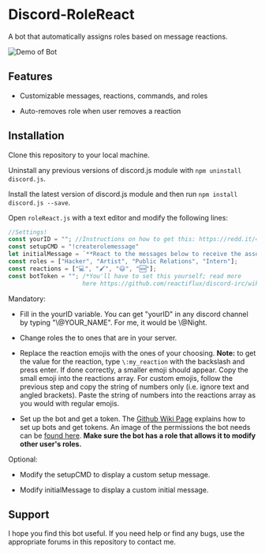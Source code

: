 # Discord-RoleReact

A bot that automatically assigns roles based on message reactions.

![Demo of Bot](https://i.imgur.com/5vxxCDw.gif)

## Features

- Customizable messages, reactions, commands, and roles

- Auto-removes role when user removes a reaction

## Installation

Clone this repository to your local machine.

Uninstall any previous versions of discord.js module with `npm uninstall discord.js`. 

Install the latest version of discord.js module and then run `npm install discord.js --save`.

Open `roleReact.js` with a text editor and modify the following lines: 

```JavaScript
//Settings!
const yourID = ""; //Instructions on how to get this: https://redd.it/40zgse
const setupCMD = "!createrolemessage"
let initialMessage = `**React to the messages below to receive the associated role. If you would like to remove the role, simply remove your reaction!**`;
const roles = ["Hacker", "Artist", "Public Relations", "Intern"];
const reactions = ["💻", "🖌", "😃", "🆕"];
const botToken = ""; /*You'll have to set this yourself; read more
                     here https://github.com/reactiflux/discord-irc/wiki/Creating-a-discord-bot-&-getting-a-token*/
```

Mandatory:

- Fill in the yourID variable. You can get "yourID" in any discord channel by typing "\\@YOUR_NAME". For me, it would be \\@Night.

- Change roles the to ones that are in your server.

- Replace the reaction emojis with the ones of your choosing. 
**Note:** to get the value for the reaction, type `\:my_reaction` with the backslash and press enter. If done correctly, a smaller emoji should appear. Copy the small emoji into the reactions array.
For custom emojis, follow the previous step and copy the string of numbers only (i.e. ignore text and angled brackets). Paste the string of numbers into the reactions array as you would with regular emojis.

- Set up the bot and get a token. The [Github Wiki Page](https://github.com/reactiflux/discord-irc/wiki/Creating-a-discord-bot-&-getting-a-token) explains how to set up bots and get tokens. An image of the permissions the bot needs can be [found here](https://i.imgur.com/PFDm3pH.png). **Make sure the bot has a role that allows it to modify other user's roles.**

Optional:

- Modify the setupCMD to display a custom setup message.

- Modify initialMessage to display a custom initial message.

## Support

I hope you find this bot useful. If you need help or find any bugs, use the appropriate forums in this repository to contact me.
